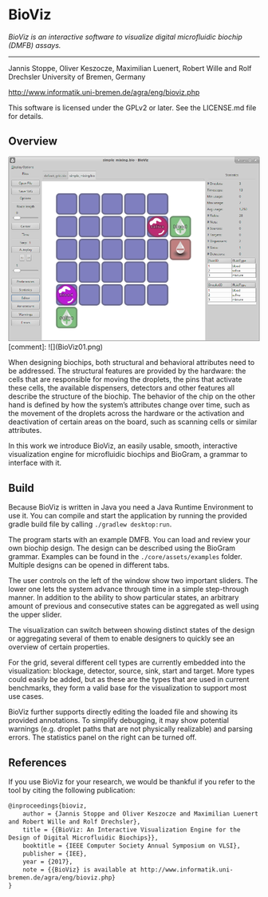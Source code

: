 # BioViz #

*BioViz is an interactive software to visualize digital microfluidic biochip 
(DMFB) assays.*

--------------------------

Jannis Stoppe, Oliver Keszocze, Maximilian Luenert, Robert Wille and Rolf Drechsler
University of Bremen, Germany

http://www.informatik.uni-bremen.de/agra/eng/bioviz.php

This software is licensed under the GPLv2 or later. See the LICENSE.md file for details.

## Overview
<img src="BioViz01.png" style="width:600px;"/>
[comment]: ![](BioViz01.png)

When designing biochips, both structural and behavioral
attributes need to be addressed. The structural features are
provided by the hardware: the cells that are responsible for
moving the droplets, the pins that activate these cells, the
available dispensers, detectors and other features all describe
the structure of the biochip. The behavior of the chip on the
other hand is defined by how the system’s attributes change
over time, such as the movement of the droplets across the
hardware or the activation and deactivation of certain areas on
the board, such as scanning cells or similar attributes.

In this work we introduce BioViz, an easily usable, smooth, interactive
visualization engine for microfluidic biochips and BioGram, a grammar
to interface with it.

## Build
Because BioViz is written in Java you need a Java Runtime Environment to use it. 
You can compile and start the application by running the provided gradle build file 
by calling `./gradlew desktop:run`.

The program starts with an example DMFB. You can load and review your own biochip design. 
The design can be described using the BioGram grammar. Examples can be found in the 
`./core/assets/examples` folder. Multiple designs can be opened in different tabs.

The user controls on the left of the window show
two important sliders. The lower one lets
the system advance through time in a simple step-through
manner. In addition to the ability to show particular states, an arbitrary
amount of previous and consecutive states can be aggregated
as well using the upper slider.

The visualization can switch between
showing distinct states of the design or aggregating several of
them to enable designers to quickly see an overview of certain
properties.

For the grid, several different cell types are currently embedded
into the visualization: blockage, detector, source, sink,
start and target. More types could easily be added,
but as these are the types that are used in current benchmarks,
they form a valid base for the visualization to support most
use cases.

BioViz further supports directly editing the loaded file and
showing its provided annotations. To simplify debugging, it
may show potential warnings (e.g. droplet paths that are not
physically realizable) and parsing errors. The statistics panel
on the right can be turned off.


## References

If you use BioViz for your research, we would be thankful if you refer to the
tool by citing the following publication:

	@inproceedings{bioviz,
		author = {Jannis Stoppe and Oliver Keszocze and Maximilian Luenert and Robert Wille and Rolf Drechsler},
		title = {{BioViz: An Interactive Visualization Engine for the Design of Digital Microfluidic Biochips}},
		booktitle = {IEEE Computer Society Annual Symposium on VLSI},
		publisher = {IEE},
		year = {2017},
		note = {{BioViz} is available at http://www.informatik.uni-bremen.de/agra/eng/bioviz.php}
	}
